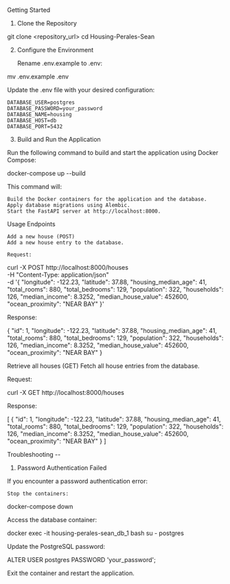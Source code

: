 Getting Started
1. Clone the Repository

git clone <repository_url>
cd Housing-Perales-Sean

2. Configure the Environment

    Rename .env.example to .env:

mv .env.example .env

Update the .env file with your desired configuration:

    DATABASE_USER=postgres
    DATABASE_PASSWORD=your_password
    DATABASE_NAME=housing
    DATABASE_HOST=db
    DATABASE_PORT=5432

3. Build and Run the Application

Run the following command to build and start the application using Docker Compose:

docker-compose up --build

This command will:

    Build the Docker containers for the application and the database.
    Apply database migrations using Alembic.
    Start the FastAPI server at http://localhost:8000.

Usage
Endpoints

    Add a new house (POST)
    Add a new house entry to the database.

    Request:

curl -X POST http://localhost:8000/houses \
-H "Content-Type: application/json" \
-d '{
    "longitude": -122.23,
    "latitude": 37.88,
    "housing_median_age": 41,
    "total_rooms": 880,
    "total_bedrooms": 129,
    "population": 322,
    "households": 126,
    "median_income": 8.3252,
    "median_house_value": 452600,
    "ocean_proximity": "NEAR BAY"
}'

Response:

{
    "id": 1,
    "longitude": -122.23,
    "latitude": 37.88,
    "housing_median_age": 41,
    "total_rooms": 880,
    "total_bedrooms": 129,
    "population": 322,
    "households": 126,
    "median_income": 8.3252,
    "median_house_value": 452600,
    "ocean_proximity": "NEAR BAY"
}

Retrieve all houses (GET)
Fetch all house entries from the database.

Request:

curl -X GET http://localhost:8000/houses

Response:

[
    {
        "id": 1,
        "longitude": -122.23,
        "latitude": 37.88,
        "housing_median_age": 41,
        "total_rooms": 880,
        "total_bedrooms": 129,
        "population": 322,
        "households": 126,
        "median_income": 8.3252,
        "median_house_value": 452600,
        "ocean_proximity": "NEAR BAY"
    }
]


Troubleshooting -- 
1. Password Authentication Failed

If you encounter a password authentication error:

    Stop the containers:

docker-compose down

Access the database container:

docker exec -it housing-perales-sean_db_1 bash
su - postgres

Update the PostgreSQL password:

ALTER USER postgres PASSWORD 'your_password';

Exit the container and restart the application.

